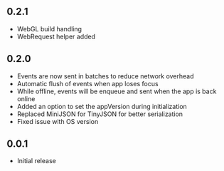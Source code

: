## 0.2.1

- WebGL build handling
- WebRequest helper added

## 0.2.0

- Events are now sent in batches to reduce network overhead
- Automatic flush of events when app loses focus
- While offline, events will be enqueue and sent when the app is back online
- Added an option to set the appVersion during initialization
- Replaced MiniJSON for TinyJSON for better serialization
- Fixed issue with OS version

## 0.0.1

- Initial release